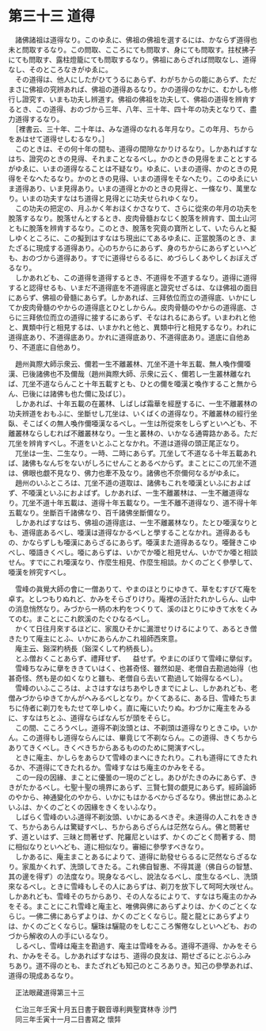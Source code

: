 # 第三十三 道得
　諸佛諸祖は道得なり。このゆゑに、佛祖の佛祖を選するには、かならず道得也未と問取するなり。この問取、こころにても問取す、身にても問取す。拄杖拂子にても問取す、露柱燈籠にても問取するなり。佛祖にあらざれば問取なし、道得なし、そのところなきがゆゑに。  
　その道得は、他人にしたがひてうるにあらず、わがちからの能にあらず、ただまさに佛祖の究辨あれば、佛祖の道得あるなり。かの道得のなかに、むかしも修行し證究す、いまも功夫し辨道す。佛祖の佛祖を功夫して、佛祖の道得を辨肯するとき、この道得、おのづから三年、八年、三十年、四十年の功夫となりて、盡力道得するなり。  
　［裡書云、三十年、二十年は、みな道得のなれる年月なり。この年月、ちからをあはせて道得せしむるなり。］  
　このときは、その何十年の間も、道得の間隙なかりけるなり。しかあればすなはち、證究のときの見得、それまことなるべし。かのときの見得をまこととするがゆゑに、いまの道得なることは不疑なり。ゆゑに、いまの道得、かのときの見得をそなへたるなり。かのときの見得、いまの道得をそなへたり。このゆゑにいま道得あり、いま見得あり。いまの道得とかのときの見得と、一條なり、萬里なり。いまの功夫すなはち道得と見得とに功夫せられゆくなり。  
　この功夫の把定の、月ふかく年おほくかさなりて、さらに從來の年月の功夫を脫落するなり。脫落せんとするとき、皮肉骨髓おなじく脫落を辨肯す、国土山河ともに脫落を辨肯するなり。このとき、脫落を究竟の寶所として、いたらんと擬しゆくところに、この擬到はすなはち現出にてあるゆゑに、正當脫落のとき、またざるに現成する道得あり。心のちからにあらず、身のちからにあらずといへども、おのづから道得あり。すでに道得せらるるに、めづらしくあやしくおぼえざるなり。  
　しかあれども、この道得を道得するとき、不道得を不道するなり。道得に道得すると認得せるも、いまだ不道得底を不道得底と證究せざるは、なほ佛祖の面目にあらず、佛祖の骨髓にあらず。しかあれば、三拜依位而立の道得底、いかにしてか皮肉骨髓のやからの道得底とひとしからん。皮肉骨髓のやからの道得底、さらに三拜依位而立の道得に接するにあらず、そなはれるにあらず。いまわれと他と、異類中行と相見するは、いまかれと他と、異類中行と相見するなり。われに道得底あり、不道得底あり。かれに道得底あり、不道得底あり。道底に自他あり、不道底に自他あり。  
  
　趙州眞際大師示衆云、儞若一生不離叢林、兀坐不道十年五載、無人喚作儞唖漢、已後諸佛也不及儞哉（趙州眞際大師、示衆に云く、儞若し一生叢林離なれば、兀坐不道ならんこと十年五載すとも、ひとの儞を唖漢と喚作すること無からん、已後には諸佛も也た儞に及ばじ）。  
　しかあれば、十年五載の在叢林、しばしば霜華を經歴するに、一生不離叢林の功夫辨道をおもふに、坐斷せし兀坐は、いくばくの道得なり。不離叢林の經行坐臥、そこばくの無人喚作儞唖漢なるべし。一生は所從來をしらずといへども、不離叢林ならしむれば不離叢林なり。一生と叢林の、いかなる通霄路かある。ただ兀坐を辨肯すべし。不道をいとふことなかれ。不道は道得の頭正尾正なり。  
　兀坐は一生、二生なり。一時、二時にあらず。兀坐して不道なる十年五載あれば、諸佛もなんぢをないがしろにせんことあるべからず。まことにこの兀坐不道は、佛眼也覷不見なり、佛力也牽不及なり。諸佛也不奈儞何なるがゆゑに。  
　趙州のいふところは、兀坐不道の道取は、諸佛もこれを唖漢といふにおよばず、不唖漢といふにおよばず。しかあれば、一生不離叢林は、一生不離道得なり。兀坐不道十年五載は、道得十年五載なり。一生不離不道得なり、道不得十年五載なり。坐斷百千諸佛なり、百千諸佛坐斷儞なり。  
　しかあればすなはち、佛祖の道得底は、一生不離叢林なり。たとひ唖漢なりとも、道得底あるべし、唖漢は道得なかるべしと學することなかれ。道得あるもの、かならずしも唖漢にあらざるにあらず。唖漢また道得あるなり。唖聲きこゆべし、唖語きくべし。唖にあらずは、いかでか唖と相見せん、いかでか唖と相談せん。すでにこれ唖漢なり、作麼生相見、作麼生相談。かくのごとく參學して、唖漢を辨究すべし。  
  
　雪峰の眞覺大師の會に一僧ありて、やまのほとりにゆきて、草をむすびて庵を卓す。としつもりぬれど、かみをそらざりけり。庵裡の活計たれかしらん、山中の消息悄然なり。みづから一柄の木杓をつくりて、溪のほとりにゆきて水をくみてのむ。まことにこれ飮溪のたぐひなるべし。  
　かくて日往月來するほどに、家風ひそかに漏泄せりけるによりて、あるとき僧きたりて庵主にとふ、いかにあらんかこれ祖師西來意。  
　庵主云、谿深杓柄長（谿深くして杓柄長し）。  
　とふ僧おくことあらず、禮拜せず、<img width="16" height="16" src="_cigRKYF.png" border="0">益せず。やまにのぼりて雪峰に擧似す。  
　雪峰ちなみに擧をききていはく、也甚奇怪、雖然如是、老僧自去勘過始得（也甚奇怪、然も是の如くなりと雖も、老僧自ら去いて勘過して始得なるべし）。  
　雪峰のいふこころは、よさはすなはちあやしきまでによし、しかあれども、老僧みづからゆきてかんがへみるべしとなり。かくてあるに、ある日、雪峰たちまちに侍者に剃刀をもたせて卒しゆく。直に庵にいたりぬ。わづかに庵主をみるに、すなはちとふ、道得ならばなんぢが頭をそらじ。  
　この間、こころうべし。道得不剃汝頭とは、不剃頭は道得なりときこゆ。いかん。この道得もし道得ならんには、畢竟じて不剃ならん。この道得、きくちからありてきくべし。きくべきちからあるもののために開演すべし。  
　ときに庵主、かしらをあらひて雪峰のまへにきたれり。これも道得にてきたれるか、不道得にてきたれるか。雪峰すなはち庵主のかみをそる。  
　この一段の因緣、まことに優曇の一現のごとし。あひがたきのみにあらず、ききがたかるべし。七聖十聖の境界にあらず、三賢七賢の覷見にあらず。經師論師のやから、神通變化のやから、いかにもはかるべからざるなり。佛出世にあふといふは、かくのごとくの因緣をきくをいふなり。  
　しばらく雪峰のいふ道得不剃汝頭、いかにあるべきぞ。未道得の人これをききて、ちからあらんは驚疑すべし、ちからあらざらんは茫然ならん。佛と問著せず、道といはず、三昧と問著せず、陀羅尼といはず、かくのごとく問著する、問に相似なりといへども、道に相似なり。審細に參學すべきなり。  
　しかあるに、庵主まことあるによりて、道得に助發せらるるに茫然ならざるなり。家風かくれず、洗頭してきたる。これ佛自智惠、不得其邊（佛自らの智慧、其の邊を得ず）の法度なり。現身なるべし、說法なるべし、度生なるべし、洗頭來なるべし。ときに雪峰もしその人にあらずは、剃刀を放下して呵呵大咲せん。しかあれども、雪峰そのちからあり、その人なるによりて、すなはち庵主のかみをそる。まことにこれ雪峰と庵主と、唯佛與佛にあらずよりは、かくのごとくならじ。一佛二佛にあらずよりは、かくのごとくならじ。龍と龍とにあらずよりは、かくのごとくならじ。驪珠は驪龍のをしむこころ懈倦なしといへども、おのづから解收の人の手にいるなり。  
　しるべし、雪峰は庵主を勘過す、庵主は雪峰をみる。道得不道得、かみをそられ、かみをそる。しかあればすなはち、道得の良友は、期せざるにとぶらふみちあり。道不得のとも、またざれども知己のところありき。知己の參學あれば、道得の現成あるなり。  
  
　正法眼藏道得第三十三  
  
　仁治三年壬寅十月五日書于觀音導利興聖寶林寺 沙門  
　同三年壬寅十一月二日書寫之 懷弉